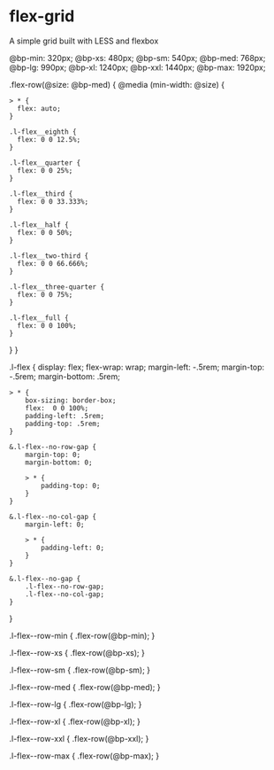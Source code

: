 # flex-grid
A simple grid built with LESS and flexbox

@bp-min: 320px;
@bp-xs: 480px;
@bp-sm: 540px;
@bp-med: 768px;
@bp-lg: 990px;
@bp-xl: 1240px;
@bp-xxl: 1440px;
@bp-max: 1920px;

.flex-row(@size: @bp-med) {
  @media (min-width: @size) {
    
    > * {
      flex: auto;
    }
    
    .l-flex__eighth {
      flex: 0 0 12.5%;
    }
    
    .l-flex__quarter {
      flex: 0 0 25%;
    }
    
    .l-flex__third {
      flex: 0 0 33.333%;
    }
    
    .l-flex__half {
      flex: 0 0 50%;
    }
    
    .l-flex__two-third {
      flex: 0 0 66.666%;
    }
    
    .l-flex__three-quarter {
      flex: 0 0 75%;
    }
    
    .l-flex__full {
      flex: 0 0 100%;
    }
  }
}

.l-flex {
    display: flex;
    flex-wrap: wrap;
    margin-left: -.5rem;
    margin-top: -.5rem;
    margin-bottom: .5rem;

    > * {
        box-sizing: border-box;
        flex:  0 0 100%;
        padding-left: .5rem;
        padding-top: .5rem;
    }

    &.l-flex--no-row-gap {
        margin-top: 0;
        margin-bottom: 0;

        > * {
            padding-top: 0;
        }
    }

    &.l-flex--no-col-gap {
        margin-left: 0;
      
        > * {
            padding-left: 0;
        }
    }

    &.l-flex--no-gap {
        .l-flex--no-row-gap;
        .l-flex--no-col-gap;
    }
}

.l-flex--row-min {
  .flex-row(@bp-min);
}

.l-flex--row-xs {
  .flex-row(@bp-xs);
}

.l-flex--row-sm {
  .flex-row(@bp-sm);
}

.l-flex--row-med {
  .flex-row(@bp-med);
}

.l-flex--row-lg {
  .flex-row(@bp-lg);
}

.l-flex--row-xl {
  .flex-row(@bp-xl);
}

.l-flex--row-xxl {
  .flex-row(@bp-xxl);
}

.l-flex--row-max {
  .flex-row(@bp-max);
}
